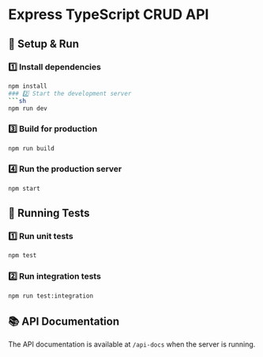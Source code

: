 # Express TypeScript CRUD API

## 🚀 Setup & Run

### 1️⃣ Install dependencies
```sh
npm install
### 2️⃣ Start the development server
```sh
npm run dev
```

### 3️⃣ Build for production
```sh
npm run build
```

### 4️⃣ Run the production server
```sh
npm start
```

## 🧪 Running Tests

### 1️⃣ Run unit tests
```sh
npm test
```

### 2️⃣ Run integration tests
```sh
npm run test:integration
```

## 📚 API Documentation

The API documentation is available at `/api-docs` when the server is running.


